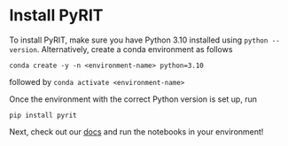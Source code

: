 # Install PyRIT

To install PyRIT, make sure you have Python 3.10 installed using `python --version`.
Alternatively, create a conda environment as follows

```
conda create -y -n <environment-name> python=3.10
```
followed by `conda activate <environment-name>`

Once the environment with the correct Python version is set up, run

```
pip install pyrit
```

Next, check out our [docs](https://github.com/Azure/PyRIT/tree/main/doc) and run the notebooks in your environment!
